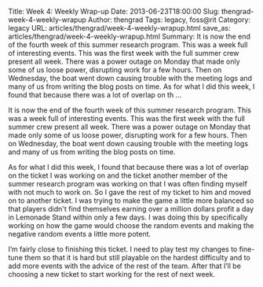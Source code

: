 Title: Week 4: Weekly Wrap-up
Date: 2013-06-23T18:00:00
Slug: thengrad-week-4-weekly-wrapup
Author: thengrad
Tags: legacy, foss@rit
Category: legacy
URL: articles/thengrad/week-4-weekly-wrapup.html
save_as: articles/thengrad/week-4-weekly-wrapup.html
Summary: It is now the end of the fourth week of this summer research program. This was a week full of interesting events. This was the first week with the full summer crew present all week. There was a power outage on Monday that made only some of us loose power, disrupting work for a few hours. Then on Wednesday, the boat went down causing trouble with the meeting logs and many of us from writing the blog posts on time.  As for what I did this week, I found that because there was a lot of overlap on th ... 

It is now the end of the fourth week of this summer research program. This was
a week full of interesting events. This was the first week with the full
summer crew present all week. There was a power outage on Monday that made
only some of us loose power, disrupting work for a few hours. Then on
Wednesday, the boat went down causing trouble with the meeting logs and many
of us from writing the blog posts on time.

As for what I did this week, I found that because there was a lot of overlap
on the ticket I was working on and the ticket another member of the summer
research program was working on that I was often finding myself with not much
to work on. So I gave the rest of my ticket to him and moved on to another
ticket. I was trying to make the game a little more balanced so that players
didn't find themselves earning over a million dollars profit a day in Lemonade
Stand within only a few days. I was doing this by specifically working on how
the game would choose the random events and making the negative random events
a little more potent.

I’m fairly close to finishing this ticket. I need to play test my changes to
fine-tune them so that it is hard but still playable on the hardest difficulty
and to add more events with the advice of the rest of the team. After that
I’ll be choosing a new ticket to start working for the rest of next week.

